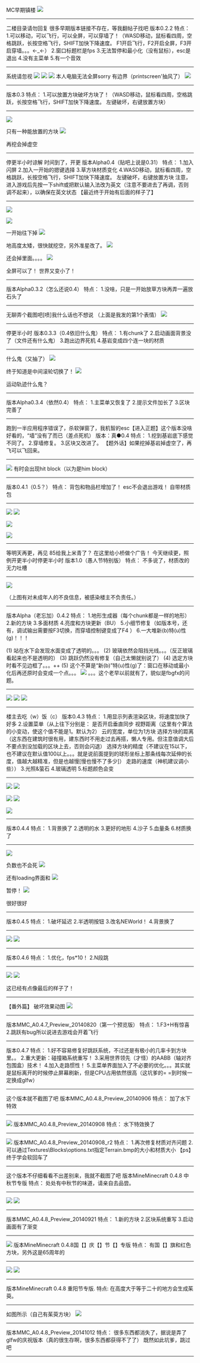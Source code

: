 MC早期镇楼
![](https://wvbarchive.s3-ap-northeast-1.amazonaws.com/6015693675/5fc48e25b899a901188478d310950a7b0008f593.jpg)
***
二楼目录请勿回复
很多早期版本链接不存在，等我翻帖子找吧
版本0.2.2
特点：
1.可以移动，可以飞行，可以全屏，可以穿墙了！（WASD移动，鼠标看四周，空格跳跃，长按空格飞行，SHIFT加快下降速度。
F1开启飞行，F2开启全屏，F3开启穿墙。。。←_←）
2.窗口标题栏是fps
3.无法暂停和最小化（没有鼠标），esc是退出
4.没有主菜单
5.有一个音效
***
系统请忽视
![](https://wvbarchive.s3-ap-northeast-1.amazonaws.com/6015693675/f9ccfc514fc2d5623286f908ea1190ef74c66cba.jpg)
![](https://wvbarchive.s3-ap-northeast-1.amazonaws.com/6015693675/3b006dd062d9f2d30fd10a0aa4ec8a136127cc0c.jpg)
![](https://wvbarchive.s3-ap-northeast-1.amazonaws.com/6015693675/dba428c3d56285355d6efbc49def76c6a5ef63ba.jpg)
本人电脑无法全屏sorry
有边界（printscreen'抽风了）
![](https://wvbarchive.s3-ap-northeast-1.amazonaws.com/6015693675/8861b642ad4bd1136ecf9fd757afa40f49fb05cd.jpg)
***
版本0.3
特点：
1.可以放置方块破坏方块了！（WASD移动，鼠标看四周，空格跳跃，长按空格飞行，SHIFT加快下降速度。
左键破坏，右键放置方块）
***
![](https://wvbarchive.s3-ap-northeast-1.amazonaws.com/6015693675/13b79cf3b21193132233ea5568380cd793238ddc.jpg)

只有一种能放置的方块
![](https://wvbarchive.s3-ap-northeast-1.amazonaws.com/6015693675/0253be32c895d143b5a9f1c67ef0820258af0768.jpg)

再挖会掉虚空
***
停更半小时谅解
时间到了，开更
版本Alpha0.4（贴吧上说是0.31）
特点：
1.加入闪屏
2.加入一开始的摁键选择
3.草方块材质变化
4.WASD移动，鼠标看四周，空格跳跃，长按空格飞行，SHIFT加快下降速度。
左键破坏，右键放置方块
注意，进入游戏后先按一下shift或把默认输入法改为英文（注意不要进去了再调，否则调不起来），以确保在英文状态
【最近终于开始有后面的样子了】
***
![](https://wvbarchive.s3-ap-northeast-1.amazonaws.com/6015693675/1e2beab0cb134954b66cf3815b4e9258d3094ade.jpg)

![](https://wvbarchive.s3-ap-northeast-1.amazonaws.com/6015693675/b6f7148ca977391296688084f5198618347ae2fa.jpg)

一开始往下掉
![](https://wvbarchive.s3-ap-northeast-1.amazonaws.com/6015693675/3379ce763912b31b9622c8cc8b18367ad8b4e1fa.jpg)

地高度太矮，很快就挖空，另外准星改了。
![](https://wvbarchive.s3-ap-northeast-1.amazonaws.com/6015693675/43bb1ff1f736afc36fe22580be19ebc4b5451259.jpg)

还会掉里面。。。。
![](https://wvbarchive.s3-ap-northeast-1.amazonaws.com/6015693675/91fdd4df9c82d15809cd5c548d0a19d8be3e42f9.jpg)

全屏可以了！
世界又变小了！
***
版本Alpha0.3.2（怎么还说0.4）
特点：
1.没啥，只是一开始放草方块再弄一遍放石头了
***
无聊弄个截图吧[喷]我什么话也不想说
（上面是我发的第1个表情）
![](https://wvbarchive.s3-ap-northeast-1.amazonaws.com/6015693675/0bc2cbae2edda3ccee79bec50ce93901233f92af.jpg)
***
停更半小时
版本0.3.3（0.4依旧什么鬼）
特点：
1.有chunk了
2.启动画面背景没了（文件还有什么鬼）
3.跑出边界死机
4.基岩变成四个连一块的材质
***
什么鬼（又抽了）
![](https://wvbarchive.s3-ap-northeast-1.amazonaws.com/6015693675/913cc087c9177f3ea3468ce87dcf3bc79d3d56de.jpg)

终于知道是中间滚轮切换了！
![](https://wvbarchive.s3-ap-northeast-1.amazonaws.com/6015693675/4c0056accbef7609300fea7a23dda3cc7ed99ec0.jpg)

运动轨迹什么鬼？
***
版本Alpha0.3.4（依然0.4）
特点：
1.主菜单又恢复了
2.提示文件加长了
3.区块完善了
***
跑到一半应用程序错误了，杀软弹窗了，我机智的esc【进入正题】这个版本没啥好看的，“墙”没有了而已（差点死机）
版本：真●0.4
特点：
1.挖到基岩底下感觉不同了。
2.穿墙修复。
3.区块又改进了。
【题外话】如果挖掉基岩掉虚空了，再飞可以飞回来。
***
![](https://wvbarchive.s3-ap-northeast-1.amazonaws.com/6015693675/678bf92e07082838063aa4f1b599a9014d08f111.jpg)
有时会出现hit block（以为是him block）
***
版本0.4.1（0.5？）
特点：
背包和物品栏增加了！
esc不会退出游戏！
自带材质包
***
![](https://wvbarchive.s3-ap-northeast-1.amazonaws.com/6015693675/94f352fbe6cd7b8949345566022442a7db330ef4.jpg)
![](https://wvbarchive.s3-ap-northeast-1.amazonaws.com/6015693675/d53eb6c9a786c917d1933ddcc43d70cf39c757bc.jpg)

![](https://wvbarchive.s3-ap-northeast-1.amazonaws.com/6015693675/e1b0ca355982b2b7b12257213cadcbef74099b8f.jpg)

![](https://wvbarchive.s3-ap-northeast-1.amazonaws.com/6015693675/a9a4522bc65c1038013ea727bf119313b27e898c.jpg)
***
等明天再更，再见
85给我上米青了？
在这里给小桥做个广告！
今天继续更，照例开更半小时停更半小时
版本1.0（愚人节特别版）
特点：
不多说了，材质改的无力吐槽
***
![](https://wvbarchive.s3-ap-northeast-1.amazonaws.com/6015693675/9da0314f9258d1096021835adc58ccbf6e814d09.jpg)

（上图有对未成年人的不良信息，被感染楼主不负责任。）
***
版本Alpha（老忘加）0.4.2
特点：
1.地形生成器（每个chunk都是一样的地形）
2.新的方块
3.多面材质
4.亮度和方块更新（BU）
5.小细节修复（如版本号，还有，调试输出需要按F3切换，而穿墙控制键变成了F4
）
6.一大堆新(b)特(u)性(g)！！！

(1) 站在水下会发现水面变成了透明的。。。
(2) 玻璃依然会阻挡光线。。。（反正玻璃看起来也不是透明的）
(3) 跳跃仍然没有修复（自己太懒就别说了）
(4) 选定方块时看不见边框了。。。++
(5) 这个不算是“新(b)”特(u)性(g)了：窗口在移动或最小化后再还原时会变成一个点。。。
![](https://wvbarchive.s3-ap-northeast-1.amazonaws.com/6015693675/dc76b659ccbf6c81579b3900b13eb13531fa409b.jpg)
。。。这个老早以前就有了，貌似是fbgfx的问题。
***
![](https://wvbarchive.s3-ap-northeast-1.amazonaws.com/6015693675/cb20d41d8701a18bbf050ea7932f07082a38fe65.jpg)
![](https://wvbarchive.s3-ap-northeast-1.amazonaws.com/6015693675/f3e8e000a18b87d61eacb7f70a0828381d30fd65.jpg)
![](https://wvbarchive.s3-ap-northeast-1.amazonaws.com/6015693675/c7f5c68a87d6277fa4fc2ed025381f30eb24fc65.jpg)
***
楼主去吃（w）饭（c）
版本0.4.3
特点：
1.用显示列表渲染区块，将速度加快了好多
2.设置菜单（从上往下分别是：
是否开启垂直同步
视野距离（这里有个算法的小变动，使这个值不能是1。默认为2）
云的宽度，单位为1方块
选择方块的距离（这东西在建筑时很有用，建东西时不用走过去再搭，懒人专用。但注意值调大后不要点到没加载的区块上去，否则会闪退）
选择方块的精度（不建议在15以下，也不建议在默认值100以上。。。就是说前面提到的球形坐标上那条线每次延伸的长度，值越大越精准，但是也越慢[慢也慢不了多少]）
走路的速度（神机建议调小些））
3.光照&萤石
4.玻璃透明
5.标题颜色会变
***
![](https://wvbarchive.s3-ap-northeast-1.amazonaws.com/6015693675/0bc2cbae2edda3ccfbf6b3c80ce93901203f9239.jpg)
![](https://wvbarchive.s3-ap-northeast-1.amazonaws.com/6015693675/06d76ef6905298222416392bdaca7bcb0b46d422.jpg)

![](https://wvbarchive.s3-ap-northeast-1.amazonaws.com/6015693675/ec5b49dca3cc7cd9053f3f313401213fb90e9139.jpg)
![](https://wvbarchive.s3-ap-northeast-1.amazonaws.com/6015693675/746f643a5bb5c9ea7a9f030bd839b60038f3b3db.jpg)

![](https://wvbarchive.s3-ap-northeast-1.amazonaws.com/6015693675/6e29c4cd7cd98d1088c607d92c3fb80e7aec9039.jpg)
***
版本0.4.4
特点：
1.背景换了
2.透明的水
3.更好的地形
4.沙子
5.血量条
6.材质换了
***
![](https://wvbarchive.s3-ap-northeast-1.amazonaws.com/6015693675/20ad422cd42a283468f447e356b5c9ea17cebff9.jpg)

负数也不会死
![](https://wvbarchive.s3-ap-northeast-1.amazonaws.com/6015693675/cd45ac124954092377c812969f58d109b1de49ae.jpg)

还有loading界面和
![](https://wvbarchive.s3-ap-northeast-1.amazonaws.com/6015693675/07e4de13c8fcc3ce11b2b9db9f45d688d63f20d9.jpg)

暂停！
![](https://wvbarchive.s3-ap-northeast-1.amazonaws.com/6015693675/20ad422cd42a28346f5946e356b5c9ea17cebf54.jpg)

很好很好
***
版本0.4.5
特点：
1.破坏延迟
2.半透明按钮
3.改名NEWorld！
4.背景换了
***
![](https://wvbarchive.s3-ap-northeast-1.amazonaws.com/6015693675/dba428c3d56285356ed7aec99def76c6a6ef631c.jpg)
![](https://wvbarchive.s3-ap-northeast-1.amazonaws.com/6015693675/d41a971e3a292df57bdad0fdb1315c6035a87336.jpg)
***
版本0.4.6
特点：
1.优化，fps*10！
2.N段跳
***
![](https://wvbarchive.s3-ap-northeast-1.amazonaws.com/6015693675/7159acee76094b36dbd46505aecc7cd98f109d8d.jpg)
![](https://wvbarchive.s3-ap-northeast-1.amazonaws.com/6015693675/8b1b11084b36acaf56a6e81471d98d1003e99c8d.jpg)

这已经有点像最后的样子了！
***
【番外篇】
破坏效果动图
![](https://wvbarchive.s3-ap-northeast-1.amazonaws.com/6015693675/5ee3ed83b9014a90f24a3e55a4773912b11beed3.jpg)
***
版本MMC_A0.4.7_Preview_20140820（第一个预览版）
特点：
1.F3+H有惊喜
2.跳跃有bug所以说进去游戏会开着飞行
***
版本0.4.7
特点：
1.好不容易修复好跳跃系统，不过还是有极小的几率卡到方块里。。
2.重大更新：碰撞箱系统重写！
3.采用世界领先（才怪）的AABB（轴对齐包围盒）技术！
4.加入走路惯性！
5.主菜单界面加入了不必要的优化。。。其实就是鼠标离开的时候停止屏幕刷新，但是CPU占用依然很高（这坑爹的= =到时候一定换成glfw）
***
这个版本就不截图了吧
版本MMC_A0.4.8_Preview_20140906
特点：
加了水下特效
***
![](https://wvbarchive.s3-ap-northeast-1.amazonaws.com/6015693675/47fc4f391f30e924aae9ffd941086e061f95f7fa.jpg)
版本MMC_A0.4.8_Preview_20140908
特点：
水下特效换了
***
![](https://wvbarchive.s3-ap-northeast-1.amazonaws.com/6015693675/bcf7f544d688d43f4303fc1a701ed21b0cf43ba1.jpg)
版本MMC_A0.4.8_Preview_20140908_r2
特点：
1.再次修复材质对齐问题 
2.可以通过Textures\Blocks\options.txt指定Terrain.bmp的大小和材质大小
【ps】终于学会软回车了
***
这个版本不仔细看看不出差别来，我就不截图了吧
版本MineMinecraft 0.4.8 中秋节专版
特点：
处处有中秋节的味道，请亲自去品尝。
***
![](https://wvbarchive.s3-ap-northeast-1.amazonaws.com/6015693675/678bf92e070828381401b2fcb599a9014d08f13b.jpg)
![](https://wvbarchive.s3-ap-northeast-1.amazonaws.com/6015693675/d9d1db305c6034a8d0aad669c61349540b237687.jpg)
***
版本MMC_A0.4.8_Preview_20140921
特点：
1.新的方块
2.区块系统重写
3.启动画面有了渐变
***
![](https://wvbarchive.s3-ap-northeast-1.amazonaws.com/6015693675/cae7042662d0f7038da5fe3405fa513d2797c53c.jpg)
版本MineMinecraft 0.4.8国【】庆【】节【】专版
特点：
有国【】旗和红色方块，另外这是65周年的
***
![](https://wvbarchive.s3-ap-northeast-1.amazonaws.com/6015693675/0fbe47a5462309f7b98bf8fa7f0e0cf3d5cad663.jpg)
![](https://wvbarchive.s3-ap-northeast-1.amazonaws.com/6015693675/480e363c269759ee23163723bffb43166f22df8d.jpg)
***
版本MineMinecraft 0.4.8 重阳节专版.
特点:
在高度大于等于二十的地方会生成茱萸。
***
如图所示（自己有茱萸方块）
![](https://wvbarchive.s3-ap-northeast-1.amazonaws.com/6015693675/ab30d04443a9822627cd7acf8782b9014890ebc4.jpg)
***
版本MMC_A0.4.8_Preview_20141012
特点：
很多东西都消失了，据说是弄了glfw的庆祝版本（真的很生存啊，很多东西都获得不了了）
既然如此坑爹，跳过吧
***